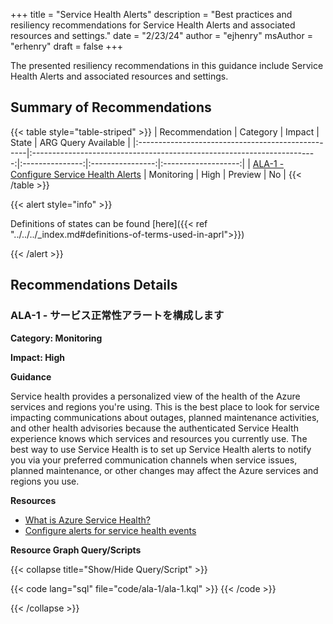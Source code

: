 +++
title = "Service Health Alerts"
description = "Best practices and resiliency recommendations for Service Health Alerts and associated resources and settings."
date = "2/23/24"
author = "ejhenry"
msAuthor = "erhenry"
draft = false
+++

The presented resiliency recommendations in this guidance include Service Health Alerts and associated resources and settings.

## Summary of Recommendations

{{< table style="table-striped" >}}
| Recommendation                                    |                                Category                                 |     Impact      |      State       | ARG Query Available |
|:--------------------------------------------------|:-----------------------------------------------------------------------:|:---------------:|:----------------:|:-------------------:|
| [ALA-1 - Configure Service Health Alerts](#ala-1---configure-service-health-alerts) | Monitoring | High | Preview |         No         |
{{< /table >}}

{{< alert style="info" >}}

Definitions of states can be found [here]({{< ref "../../../_index.md#definitions-of-terms-used-in-aprl">}})

{{< /alert >}}

## Recommendations Details

### ALA-1 - サービス正常性アラートを構成します

**Category: Monitoring**

**Impact: High**

**Guidance**

Service health provides a personalized view of the health of the Azure services and regions you're using. This is the best place to look for service impacting communications about outages, planned maintenance activities, and other health advisories because the authenticated Service Health experience knows which services and resources you currently use. The best way to use Service Health is to set up Service Health alerts to notify you via your preferred communication channels when service issues, planned maintenance, or other changes may affect the Azure services and regions you use.

**Resources**

- [What is Azure Service Health?](https://learn.microsoft.com/ja-jp/azure/service-health/overview)
- [Configure alerts for service health events](https://learn.microsoft.com/ja-jp/azure/service-health/alerts-activity-log-service-notifications-portal)

**Resource Graph Query/Scripts**

{{< collapse title="Show/Hide Query/Script" >}}

{{< code lang="sql" file="code/ala-1/ala-1.kql" >}} {{< /code >}}

{{< /collapse >}}
